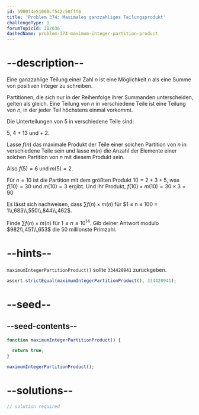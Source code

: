 ```yaml
---
id: 5900f4e51000cf542c50fff6
title: 'Problem 374: Maximales ganzzahliges Teilungsprodukt'
challengeType: 1
forumTopicId: 302036
dashedName: problem-374-maximum-integer-partition-product
---
```


# --description--

Eine ganzzahlige Teilung einer Zahl $n$ ist eine Möglichkeit $n$ als eine Summe von positiven Integer zu schreiben.

Partitionen, die sich nur in der Reihenfolge ihrer Summanden unterscheiden, gelten als gleich. Eine Teilung von $n$ in verschiedene Teile ist eine Teilung von $n$, in der jeder Teil höchstens einmal vorkommt.

Die Unterteilungen von 5 in verschiedene Teile sind:

5, 4 + 13 und + 2.

Lasse $f(n)$ das maximale Produkt der Teile einer solchen Partition von $n$ in verschiedene Teile sein und lasse $m(n)$ die Anzahl der Elemente einer solchen Partition von $n$ mit diesem Produkt sein.

Also $f(5) = 6$ und $m(5) = 2$.

Für $n = 10$ ist die Partition mit dem größten Produkt $10 = 2 + 3 + 5$, was $f(10) = 30$ und $m(10) = 3$ ergibt. Und ihr Produkt, $f(10) \times m(10) = 30 \times 3 = 90$

Es lässt sich nachweisen, dass $\sum f(n) \times m(n)$ für $1 ≤ n ≤ 100 = 1\\,683\\,550\\,844\\,462$.

Finde $\sum f(n) \times m(n)$ für $1 ≤ n ≤ {10}^{14}$. Gib deiner Antwort modulo $982\\,451\\,653$ die 50 millionste Primzahl.

# --hints--

`maximumIntegerPartitionProduct()` sollte `334420941` zurückgeben.

```js
assert.strictEqual(maximumIntegerPartitionProduct(), 334420941);
```

# --seed--

## --seed-contents--

```js
function maximumIntegerPartitionProduct() {

  return true;
}

maximumIntegerPartitionProduct();
```

# --solutions--

```js
// solution required
```
